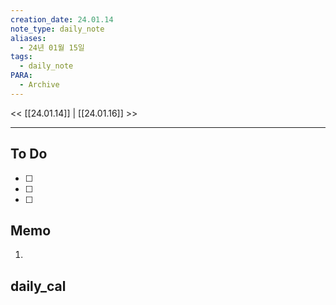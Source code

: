 ```yaml
---
creation_date: 24.01.14
note_type: daily_note
aliases:
  - 24년 01월 15일
tags:
  - daily_note
PARA:
  - Archive
---
```

<< [[24.01.14]] | [[24.01.16]] >>

---
## To Do
- [ ]  
- [ ]  
- [ ] 
 
## Memo
1.  

## daily_cal